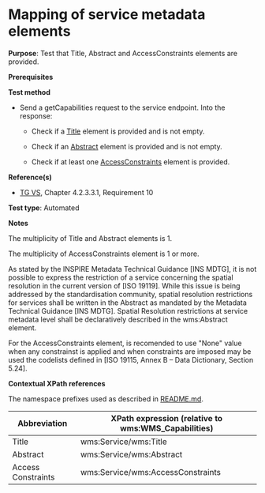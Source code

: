 # Mapping of service metadata elements

**Purpose**: Test that Title, Abstract and AccessConstraints elements are provided.

**Prerequisites**

**Test method**

* Send a getCapabilities request to the service endpoint. Into the response:

  * Check if a [Title](#title) element is provided and is not empty.

  * Check if an [Abstract](#abstract) element is provided and is not empty.

  * Check if at least one [AccessConstraints](accessConstraints) element is provided.

**Reference(s)**
* [TG VS](./README.md#ref_TG_VS), Chapter 4.2.3.3.1, Requirement 10

**Test type**: Automated

**Notes**

The multiplicity of Title and Abstract elements is 1.

The multiplicity of AccessConstraints element is 1 or more.

As stated by the INSPIRE Metadata Technical Guidance [INS MDTG], it is not possible to express the restriction of a service concerning the spatial resolution in the current version of [ISO 19119].
While this issue is being addressed by the standardisation community, spatial resolution restrictions for services shall be written in the Abstract as mandated by the Metadata Technical Guidance [INS MDTG]. Spatial Resolution restrictions at service metadata
level shall be declaratively described in the wms:Abstract element.

For the AccessConstraints element, is recomended to use "None" value when any constrainst is applied and when constraints are imposed may be used the codelists defined in [ISO 19115, Annex B – Data Dictionary, Section 5.24].

**Contextual XPath references**

The namespace prefixes used as described in [README.md](./README.md#namespaces).

Abbreviation                                               |  XPath expression (relative to wms:WMS_Capabilities)
---------------------------------------------------------- | -------------------------------------------------------------------------
Title <a name="title"></a> | wms:Service/wms:Title
Abstract <a name="abstract"></a> | wms:Service/wms:Abstract
Access Constraints <a name="accessConstraints"></a> | wms:Service/wms:AccessConstraints
